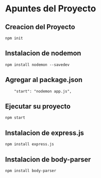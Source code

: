 # Apuntes del Proyecto

## Creacion del Proyecto
```
npm init
```

## Instalacion de nodemon
```
npm install nodemon --savedev
```

## Agregar al package.json
```
    "start": "nodemon app.js",
```

## Ejecutar su proyecto
```
npm start
```

## Instalacion de express.js
```
npm install express.js
```

## Instalacion de body-parser
```
npm install body-parser
```